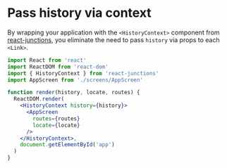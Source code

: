 # Pass history via context

By wrapping your application with the `<HistoryContext>` component from [react-junctions](https://github.com/jamesknelson/react-junctions), you eliminate the need to pass `history` via props to each `<Link>`.

```jsx
import React from 'react'
import ReactDOM from 'react-dom'
import { HistoryContext } from 'react-junctions'
import AppScreen from './screens/AppScreen'

function render(history, locate, routes) {
  ReactDOM.render(
    <HistoryContext history={history}>
      <AppScreen
        routes={routes}
        locate={locate}
      />
    </HistoryContext>,
    document.getElementById('app')
  )
}
```
